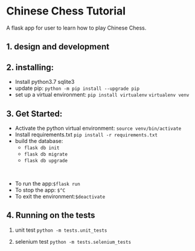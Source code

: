 # Chinese Chess Tutorial
A flask app for user to learn how to play Chinese Chess.

## 1. design and development



## 2. installing:
- Install python3.7 sqlite3
  <br>
- update pip:
`python -m pip install --upgrade pip`
  <br>
- set up a virtual environment:
`pip install virtualenv`
`virtualenv venv`

## 3.  Get Started:
- Activate the python virtual environment:
`source venv/bin/activate`
  <br>
- Install requirements.txt
`pip install -r requirements.txt`
  <br>
- build the database:
  - `flask db init`
  - `flask db migrate`
  - `flask db upgrade`   
<br>

- To run the app:`$flask run`
- To stop the app: `$^C`
- To exit the environment:`$deactivate`


## 4. Running on the tests
1. unit test
`python -m tests.unit_tests`
   
2. selenium test
`python -m tests.selenium_tests`
